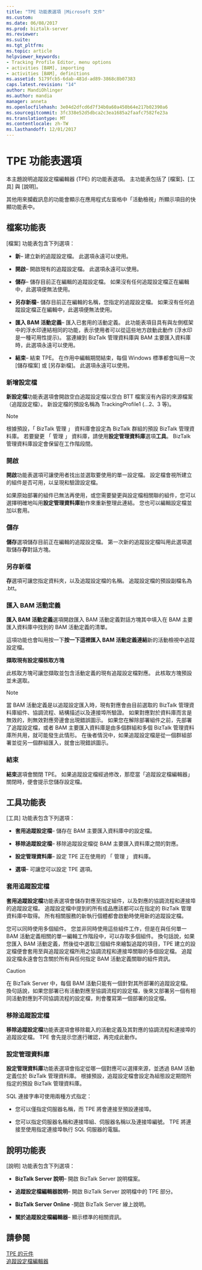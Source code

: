 ```yaml
---
title: "TPE 功能表選項 |Microsoft 文件"
ms.custom: 
ms.date: 06/08/2017
ms.prod: biztalk-server
ms.reviewer: 
ms.suite: 
ms.tgt_pltfrm: 
ms.topic: article
helpviewer_keywords:
- Tracking Profile Editor, menu options
- activities [BAM], importing
- activities [BAM], definitions
ms.assetid: 5179fcb5-6dab-481d-ad89-3868c8b07383
caps.latest.revision: "14"
author: MandiOhlinger
ms.author: mandia
manager: anneta
ms.openlocfilehash: 3e04d2dfcd6d7f34b0a60a450b64e217b02390a6
ms.sourcegitcommit: 3fc338e52d5dbca2c3ea1685a2faafc7582fe23a
ms.translationtype: MT
ms.contentlocale: zh-TW
ms.lasthandoff: 12/01/2017
---
```

# <a name="tpe-menu-options"></a>TPE 功能表選項
本主題說明追蹤設定檔編輯器 (TPE) 的功能表選項。 主功能表包括了 [檔案]、[工具] 與 [說明]。  
  
 其他用來攔截訊息的功能會顯示在應用程式左窗格中「活動檢視」所顯示項目的快顯功能表中。  
  
## <a name="file-menu"></a>檔案功能表  
 [檔案] 功能表包含下列選項：  
  
-   **新**– 建立新的追蹤設定檔。 此選項永遠可以使用。  
  
-   **開啟**– 開啟現有的追蹤設定檔。 此選項永遠可以使用。  
  
-   **儲存**– 儲存目前正在編輯的追蹤設定檔。 如果沒有任何追蹤設定檔正在編輯中，此選項便無法使用。  
  
-   **另存新檔**– 儲存目前正在編輯的名稱，您指定的追蹤設定檔。 如果沒有任何追蹤設定檔正在編輯中，此選項便無法使用。  
  
-   **匯入 BAM 活動定義**– 匯入已套用的活動定義。 此功能表項目具有與左側框架中的浮水印連結相同的功能，表示使用者可以從這些地方啟動此動作 (浮水印是一種可用性提示)。 當連線到 BizTalk 管理資料庫與 BAM 主要匯入資料庫時，此選項永遠可以使用。  
  
-   **結束**– 結束 TPE。 在作用中編輯期間結束，每個 Windows 標準都會叫用一次 [儲存檔案] 或 [另存新檔]。 此選項永遠可以使用。  
  
### <a name="new-profile"></a>新增設定檔  
 **新設定檔**功能表選項會開啟空白追蹤設定檔以空白 BTT 檔案沒有內容的來源檔案 （追蹤設定檔）。 新設定檔的預設名稱為 TrackingProfile1 (…2、3 等)。  
  
> [!NOTE]
>  根據預設，「 BizTalk 管理 」 資料庫會設定為 BizTalk 群組的預設 BizTalk 管理資料庫。 若要變更 「 管理 」 資料庫，請使用**設定管理資料庫**選項**工具**。 BizTalk 管理資料庫設定會保留在工作階段間。  
  
### <a name="open"></a>開啟  
 **開啟**功能表選項可讓使用者找出並選取要使用的單一設定檔。 設定檔會視所建立的組件是否可用，以呈現和驗證設定檔。  
  
 如果原始部署的組件已無法再使用，或您需要變更與設定檔相關聯的組件，您可以選擇明確地叫用**設定管理資料庫**動作來重新整理此連結。 您也可以編輯設定檔並加以套用。  
  
### <a name="save"></a>儲存  
 **儲存**選項儲存目前正在編輯的追蹤設定檔。 第一次新的追蹤設定檔叫用此選項選取儲存**存**對話方塊。  
  
### <a name="save-as"></a>另存新檔  
 **存**選項可讓您指定資料夾，以及追蹤設定檔的名稱。 追蹤設定檔的預設副檔名為 .btt。  
  
### <a name="import-bam-activity-definition"></a>匯入 BAM 活動定義  
 **匯入 BAM 活動定義**選項開啟匯入 BAM 活動定義對話方塊其中填入在 BAM 主要匯入資料庫中找到的 BAM 活動定義的清單。  
  
 這項功能也會叫用按一下**按一下這裡匯入 BAM 活動定義連結**新的活動檢視中追蹤設定檔。  
  
 **擷取現有設定檔核取方塊**  
  
 此核取方塊可讓您擷取並包含活動定義的現有追蹤設定檔對應。  此核取方塊預設並未選取。  
  
> [!NOTE]
>  當 BAM 活動定義是以追蹤設定匯入時，現有對應會由目前選取的 BizTalk 管理資料庫組件、協調流程、結構描述以及連接埠所驗證。 如果對應對於資料庫而言是無效的，則無效對應旁邊會出現錯誤圖示。 如果您在解除部署組件之前，先部署了追蹤設定檔，或者 BAM 主要匯入資料庫是由多個群組和多個 BizTalk 管理資料庫所共用，就可能發生此情形。 在後者情況中，如果追蹤設定檔是從一個群組部署並從另一個群組匯入，就會出現錯誤圖示。  
  
### <a name="exit"></a>結束  
 **結束**選項會關閉 TPE。 如果追蹤設定檔經過修改，那麼當「追蹤設定檔編輯器」關閉時，便會提示您儲存設定檔。  
  
## <a name="tools-menu"></a>工具功能表  
 [工具] 功能表包含下列選項：  
  
-   **套用追蹤設定檔**– 儲存在 BAM 主要匯入資料庫中的設定檔。  
  
-   **移除追蹤設定檔**– 移除追蹤設定檔從 BAM 主要匯入資料庫之間的對應。  
  
-   **設定管理資料庫**– 設定 TPE 正在使用的 「 管理 」 資料庫。  
  
-   **選項**– 可讓您可以設定 TPE 選項。  
  
### <a name="apply-tracking-profile"></a>套用追蹤設定檔  
 **套用追蹤設定檔**功能表選項會儲存對應至指定組件，以及對應的協調流程和連接埠的追蹤設定檔。 追蹤設定檔中提到的所有成品應該都可以在指定的 BizTalk 管理資料庫中取得。 所有相關服務的新執行個體都會啟動時使用新的追蹤設定檔。  
  
 您可以同時使用多個組件。 您並非同時使用這些組件工作，但是在與任何單一 BAM 活動定義相關的單一編輯工作階段中，可以存取多個組件。  換句話說，如果您匯入 BAM 活動定義，然後從中選取三個組件來繪製追蹤的項目，TPE 建立的設定檔便會套用至與追蹤設定檔所用之協調流程和連接埠關聯的多個設定檔。 追蹤設定檔永遠會包含關於所有與任何指定 BAM 活動定義關聯的組件資訊。  
  
> [!CAUTION]
>  在 BizTalk Server 中，每個 BAM 活動只能有一個針對其所部署的追蹤設定檔。 換句話說，如果您部署已有活動對應至協調流程的設定檔，後來又部署另一個有相同活動對應到不同協調流程的設定檔，則會覆寫第一個部署的設定檔。  
  
### <a name="remove-tracking-profile"></a>移除追蹤設定檔  
 **移除追蹤設定檔**功能表選項會移除載入的活動定義及其對應的協調流程和連接埠的追蹤設定檔。 TPE 會先提示您進行確認，再完成此動作。  
  
### <a name="set-management-database"></a>設定管理資料庫  
 **設定管理資料庫**功能表選項會指定從哪一個對應可以選擇來源，並透過 BAM 活動定義位於 BizTalk 管理資料庫。 根據預設，追蹤設定檔會設定為組態設定期間所指定的預設 BizTalk 管理資料庫。  
  
 SQL 連接字串可使用兩種方式指定：  
  
-   您可以僅指定伺服器名稱，而 TPE 將會連接至預設連接埠。  
  
-   您可以指定伺服器名稱和連接埠組、伺服器名稱以及連接埠編號。 TPE 將連接至使用指定連接埠執行 SQL 伺服器的電腦。  
  
## <a name="help-menu"></a>說明功能表  
 [說明] 功能表包含下列選項：  
  
-   **BizTalk Server 說明**– 開啟 BizTalk Server 說明檔案。  
  
-   **追蹤設定檔編輯器說明**– 開啟 BizTalk Server 說明檔中的 TPE 部分。  
  
-   **BizTalk Server Online** -開啟 BizTalk Server 線上說明。  
  
-   **關於追蹤設定檔編輯器**– 顯示標準的相關資訊。  
  
## <a name="see-also"></a>請參閱  
 [TPE 的元件](../core/components-of-the-tpe.md)   
 [追蹤設定檔編輯器](../core/tracking-profile-editor.md)